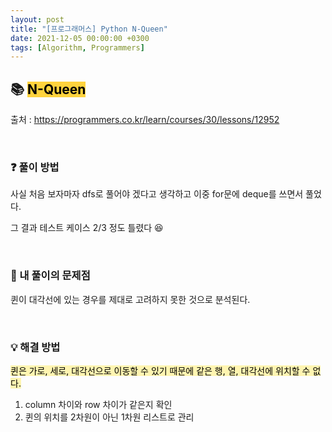 ```yaml
---
layout: post
title: "[프로그래머스] Python N-Queen"
date: 2021-12-05 00:00:00 +0300
tags: [Algorithm, Programmers]
---
```


## 📚 <mark style='background-color: #ffd33d'> N-Queen </mark>

출처 : <https://programmers.co.kr/learn/courses/30/lessons/12952>

<br>

### ❓ 풀이 방법

사실 처음 보자마자 dfs로 풀어야 겠다고 생각하고 이중 for문에 deque를 쓰면서 풀었다.

그 결과 테스트 케이스 2/3 정도 틀렸다 😆

<br>

### 📍 내 풀이의 문제점

퀸이 대각선에 있는 경우를 제대로 고려하지 못한 것으로 분석된다.

<br>

### 💡 해결 방법

<mark style='background-color: #fff5b1'> 퀸은 가로, 세로, 대각선으로 이동할 수 있기 때문에 같은 행, 열, 대각선에 위치할 수 없다. </mark>

1. column 차이와 row 차이가 같은지 확인
2. 퀸의 위치를 2차원이 아닌 1차원 리스트로 관리
